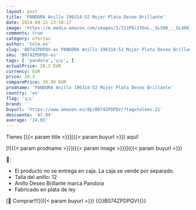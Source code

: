 ```yaml
---
layout: post
title: 'PANDORA Anillo 196314-52 Mujer Plata Deseo Brillante'
date: 2024-09-22 13:58:17
image: 'https://m.media-amazon.com/images/I/311P6l2fDxL._SL500_._SL400_.jpg'
comments: true
category: ofertas
author: 'tole.es'
slug: 'B074ZPDPQV-es PANDORA Anillo 196314-52 Mujer Plata Deseo Brillante'
sku: 'B074ZPDPQV-es'
tags: [ 'pandora','🇪🇸', ]
actualPrice: 20.3 EUR
currency: EUR
price: 20.3
comparePrice: 38.99 EUR
prodname: 'PANDORA Anillo 196314-52 Mujer Plata Deseo Brillante'
country: 'es'
flag: '🇪🇸'
brand: ''
buyurl: 'https://www.amazon.es/dp/B074ZPDPQV/?tag=tolees-21'
descuento: '47.94'
average: '24.65'
---
```


Tienes [{{< param title >}}]({{< param buyurl >}}) aqui!

[![{{< param prodname >}}]({{< param image >}})]({{< param buyurl >}})

🔎:

- El producto no se entrega en caja. La caja se vende por separado.
- Talla del anillo: 12
- Anillo Deseo Brillante marca Pandora
- Fabricado en plata de ley

[🛒 Comprar!!!]({{< param buyurl >}})
{{<world>}}B074ZPDPQV{{</world>}}
